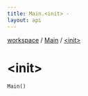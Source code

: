 ```yaml
---
title: Main.<init> - 
layout: api
---
```


<div class='api-docs-breadcrumbs'><a href="../index.html">workspace</a> / <a href="index.html">Main</a> / <a href="./-init-.html">&lt;init&gt;</a></div>

# &lt;init&gt;

<div class="signature"><code><span class="identifier">Main</span><span class="symbol">(</span><span class="symbol">)</span></code></div>
